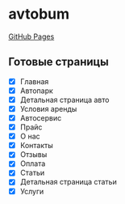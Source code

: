 # avtobum

[GitHub Pages](https://alexsab.github.io/avtobum/index.html)

## Готовые страницы
- [x] Главная
- [x] Автопарк
- [x] Детальная страница авто
- [x] Условия аренды
- [x] Автосервис
- [x] Прайс
- [x] О нас
- [x] Контакты
- [x] Отзывы
- [x] Оплата
- [x] Статьи
- [x] Детальная страница статьи
- [x] Услуги
